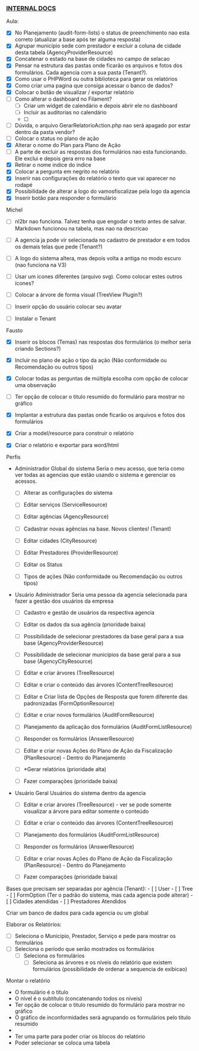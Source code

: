 ### [INTERNAL DOCS](./docs/00-index.md)

Aula:
- [x] No Planejamento (audit-form-lists) o status de preenchimento nao esta correto (atualizar a base após ter alguma resposta)
- [x] Agrupar município sede com prestador e excluir a coluna de cidade desta tabela (AgencyProviderResource)
- [x] Concatenar o estado na base de cidades no campo de selacao
- [x] Pensar na estrutura das pastas onde ficarão os arquivos e fotos dos formulários. Cada agencia com a sua pasta (Tenant?).
- [x] Como usar o PHPWord ou outra biblioteca para gerar os relatórios
- [x] Como criar uma pagina que consiga acessar o banco de dados?
- [x] Colocar o botão de visualizar / exportar relatório
- [ ] Como alterar o dashboard no Filament?
    - [ ] Criar um widget de calendário e depois abrir ele no dashboard
    - [ ] Incluir as auditorias no calendário
    - [ ]
- [ ] Dúvida, o arquivo GerarRelatorioAction.php nao será apagado por estar dentro da pasta vendor?
- [ ] Colocar o status no plano de ação
- [x] Alterar o nome do Plan para Plano de Ação
- [ ] A parte de excluir as respostas dos formulários nao esta funcionando. Ele exclui e depois gera erro na base
- [x] Retirar o nome indice do indice
- [x] Colocar a pergunta em negrito no relatório
- [x] Inserir nas configurações do relatório o texto que vai aparecer no rodapé
- [x] Possibilidade de alterar a logo do vamosfiscalizae pela logo da agencia
- [x] Inserir botão para responder o formulário

Michel
- [ ] nl2br nao funciona. Talvez tenha que engodar o texto antes de salvar. Markdown funcionou na tabela, mas nao na descricao
- [ ] A agencia ja pode vir selecionada no cadastro de prestador e em todos os demais telas que pede (Tenant?)
- [ ] A logo do sistema altera, mas depois volta a antiga no modo escuro (nao funciona na V3)
- [ ] Usar um icones diferentes (arquivo svg).  Como colocar estes outros ícones?
- [ ] Colocar a árvore de forma visual (TreeView Plugin?)
- [ ] Inserir opção do usuário colocar seu avatar
- [ ] Instalar o Tenant


Fausto
- [x] Inserir os blocos (Temas) nas respostas dos formulários (o melhor seria criando Sections?)
- [x] Incluir no plano de ação o tipo da ação (Não conformidade ou Recomendação ou outros tipos)
- [x] Colocar todas as perguntas de múltipla escolha com opção de colocar uma observação
- [ ] Ter opção de colocar o titulo resumido do formulário para mostrar no gráfico
- [x] Implantar a estrutura das pastas onde ficarão os arquivos e fotos dos formulários
- [x] Criar a model/resource para construir o relatório
- [x] Criar o relatório e exportar para word/html











Perfis
- Administrador Global do sistema
	Seria o meu acesso, que teria como ver todas as agencias que estão usando o sistema e gerenciar os acessos.
    - [ ] Alterar as configurações do sistema
    - [ ] Editar serviços (ServiceResource)
    - [ ] Editar agências (AgencyResource)
    - [ ] Cadastrar novas agências na base. Novos clientes! (Tenant)
    - [ ] Editar cidades (CityResource)
    - [ ] Editar Prestadores (ProviderResource)
    - [ ] Editar os Status
    - [ ] Tipos de ações (Não conformidade ou Recomendação ou outros tipos)



- Usuário Administrador
	Seria uma pessoa da agencia selecionada para fazer a gestão dos usuários da empresa
    - [ ] Cadastro e gestão de usuários da respectiva agencia
    - [ ] Editar os dados da sua agência (prioridade baixa)
    - [ ] Possibilidade de selecionar prestadores da base geral para a sua base (AgencyProviderResource)
    - [ ] Possibilidade de selecionar municípios da base geral para a sua base (AgencyCityResource)
    - [ ] Editar e criar árvores (TreeResource)
    - [ ] Editar e criar o conteúdo das árvores (ContentTreeResource)
    - [ ] Editar e Criar lista de Opções de Resposta que forem diferente das padronizadas (FormOptionResource)
    - [ ] Editar e criar novos formulários (AuditFormResource)
    - [ ] Planejamento da aplicação dos formulários (AuditFormListResource)
    - [ ] Responder os formulários (AnswerResource)
    - [ ] Editar e criar novas Ações do Plano de Ação da Fiscalização  (PlanResource) - Dentro do Planejamento
    - [ ] *Gerar relatórios (prioridade alta)
    - [ ] Fazer comparações (prioridade baixa)




- Usuário Geral
	Usuários do sistema dentro da agencia
    - [ ] Editar e criar árvores (TreeResource) - ver se pode somente visualizar a árvore para editar somente o conteúdo
    - [ ] Editar e criar o conteúdo das árvores (ContentTreeResource)
    - [ ] Planejamento dos formulários (AuditFormListResource)
    - [ ] Responder os formulários (AnswerResource)
    - [ ] Editar e criar novas Ações do Plano de Ação da Fiscalização  (PlanResource) - Dentro do Planejamento
    - [ ] Fazer comparações (prioridade baixa)



Bases que precisam ser separadas por agência (Tenant):
    - [ ] User
    - [ ] Tree
    - [ ] FormOption (Ter o padrão do sistema, mas cada agencia pode alterar)
    - [ ] Cidades atendidas
    - [ ] Prestadores Atendidos


Criar um banco de dados para cada agencia ou um global




Elaborar os Relatórios:
- [ ] Seleciona o Município, Prestador, Serviço e pede para mostrar os formulários
- [ ] Seleciona o período que serão mostrados os formulários
    - [ ] Seleciona os formulários
        - [ ] Seleciona as árvores e os níveis do relatório que existem formulários (possibilidade de ordenar a sequencia de exibicao)

Montar o relatório
- O formulário é o título
- O nível é o subtítulo (concatenando todos os níveis)
- Ter opção de colocar o titulo resumido do formulário para mostrar no gráfico
- O gráfico de inconformidades será agrupando os formulários pelo titulo resumido
-
- Ter uma parte para poder criar os blocos do relatório
- Poder selecionar se coloca uma tabela

